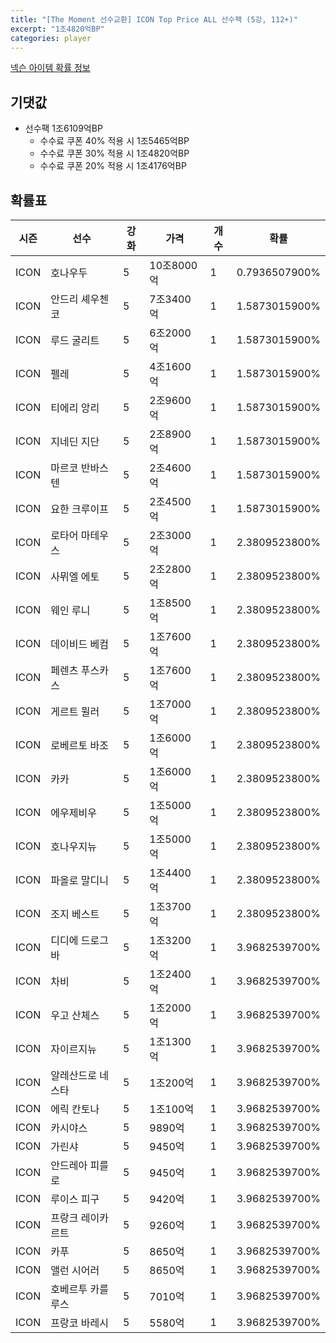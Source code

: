 ```yaml
---
title: "[The Moment 선수교환] ICON Top Price ALL 선수팩 (5강, 112+)"
excerpt: "1조4820억BP"
categories: player
---
```

[넥슨 아이템 확률 정보](http://iteminfo.nexon.com/probability/fco?sn=6723)

## 기댓값
- 선수팩 1조6109억BP
  - 수수료 쿠폰 40% 적용 시 1조5465억BP
  - 수수료 쿠폰 30% 적용 시 1조4820억BP
  - 수수료 쿠폰 20% 적용 시 1조4176억BP


## 확률표

|시즌|선수|강화|가격|개수|확률|
|---|---|---|---|---|---|
|ICON|호나우두|5|10조8000억|1|0.7936507900%|
|ICON|안드리 셰우첸코|5|7조3400억|1|1.5873015900%|
|ICON|루드 굴리트|5|6조2000억|1|1.5873015900%|
|ICON|펠레|5|4조1600억|1|1.5873015900%|
|ICON|티에리 앙리|5|2조9600억|1|1.5873015900%|
|ICON|지네딘 지단|5|2조8900억|1|1.5873015900%|
|ICON|마르코 반바스텐|5|2조4600억|1|1.5873015900%|
|ICON|요한 크루이프|5|2조4500억|1|1.5873015900%|
|ICON|로타어 마테우스|5|2조3000억|1|2.3809523800%|
|ICON|사뮈엘 에토|5|2조2800억|1|2.3809523800%|
|ICON|웨인 루니|5|1조8500억|1|2.3809523800%|
|ICON|데이비드 베컴|5|1조7600억|1|2.3809523800%|
|ICON|페렌츠 푸스카스|5|1조7600억|1|2.3809523800%|
|ICON|게르트 뮐러|5|1조7000억|1|2.3809523800%|
|ICON|로베르토 바조|5|1조6000억|1|2.3809523800%|
|ICON|카카|5|1조6000억|1|2.3809523800%|
|ICON|에우제비우|5|1조5000억|1|2.3809523800%|
|ICON|호나우지뉴|5|1조5000억|1|2.3809523800%|
|ICON|파올로 말디니|5|1조4400억|1|2.3809523800%|
|ICON|조지 베스트|5|1조3700억|1|2.3809523800%|
|ICON|디디에 드로그바|5|1조3200억|1|3.9682539700%|
|ICON|차비|5|1조2400억|1|3.9682539700%|
|ICON|우고 산체스|5|1조2000억|1|3.9682539700%|
|ICON|자이르지뉴|5|1조1300억|1|3.9682539700%|
|ICON|알레산드로 네스타|5|1조200억|1|3.9682539700%|
|ICON|에릭 칸토나|5|1조100억|1|3.9682539700%|
|ICON|카시야스|5|9890억|1|3.9682539700%|
|ICON|가린샤|5|9450억|1|3.9682539700%|
|ICON|안드레아 피를로|5|9450억|1|3.9682539700%|
|ICON|루이스 피구|5|9420억|1|3.9682539700%|
|ICON|프랑크 레이카르트|5|9260억|1|3.9682539700%|
|ICON|카푸|5|8650억|1|3.9682539700%|
|ICON|앨런 시어러|5|8650억|1|3.9682539700%|
|ICON|호베르투 카를루스|5|7010억|1|3.9682539700%|
|ICON|프랑코 바레시|5|5580억|1|3.9682539700%|
